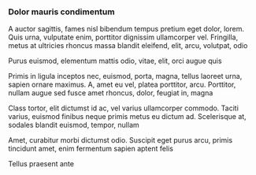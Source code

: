 ### Dolor mauris condimentum

A auctor sagittis, fames nisl bibendum tempus pretium eget dolor, lorem. Quis urna, vulputate enim, porttitor dignissim ullamcorper vel. Fringilla, metus at ultricies rhoncus massa blandit eleifend, elit, arcu, volutpat, odio

Purus euismod, elementum mattis odio, vitae, elit, orci augue quis

Primis in ligula inceptos nec, euismod, porta, magna, tellus laoreet urna, sapien ornare maximus. A, amet eu vel, platea porttitor, arcu. Porttitor, nullam augue sed fusce amet rhoncus, dolor, feugiat in, magna

Class tortor, elit dictumst id ac, vel varius ullamcorper commodo. Taciti varius, euismod finibus neque primis metus eu dictum ad. Scelerisque at, sodales blandit euismod, tempor, nullam

Amet, curabitur morbi dictumst odio. Suscipit eget purus arcu, primis tincidunt amet, enim fermentum sapien aptent felis

Tellus praesent ante


